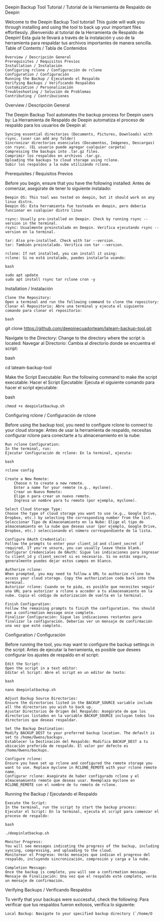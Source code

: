 Deepin Backup Tool Tutorial / Tutorial de la Herramienta de Respaldo de Deepin

Welcome to the Deepin Backup Tool tutorial! This guide will walk you through installing and using the tool to back up your important files effortlessly.
¡Bienvenido al tutorial de la Herramienta de Respaldo de Deepin! Esta guía te llevará a través de la instalación y uso de la herramienta para respaldar tus archivos importantes de manera sencilla.
Table of Contents / Tabla de Contenidos

    Overview / Descripción General
    Prerequisites / Requisitos Previos
    Installation / Instalación
    Configuring rclone / Configuración de rclone
    Configuration / Configuración
    Running the Backup / Ejecutando el Respaldo
    Verifying Backups / Verificando Respaldos
    Customization / Personalización
    Troubleshooting / Solución de Problemas
    Contributing / Contribuciones

Overview / Descripción General

The Deepin Backup Tool automates the backup process for Deepin users by:
La Herramienta de Respaldo de Deepin automatiza el proceso de respaldo para los usuarios de Deepin al:

    Syncing essential directories (Documents, Pictures, Downloads) with rsync. (user can add any folder)
    Sincronizar directorios esenciales (Documentos, Imágenes, Descargas) con rsync. (EL usuario puede agregar cualquier carpeta)
    Compressing the backups into .tar.gz files.
    Comprimir los respaldos en archivos .tar.gz.
    Uploading the backups to cloud storage using rclone.
    Subir los respaldos a la nube utilizando rclone.

Prerequisites / Requisitos Previos

Before you begin, ensure that you have the following installed:
Antes de comenzar, asegúrate de tener lo siguiente instalado:

    Deepin OS: This tool was tested on deepin, but it should work on any linux distro.
    Deepin OS: Esta herramienta fue testeada en deepin, pero deberia funcionar en cualquier distro linux

    rsync: Usually pre-installed on Deepin. Check by running rsync --version in the terminal.
    rsync: Usualmente preinstalado en Deepin. Verifica ejecutando rsync --version en la terminal.

    tar: Also pre-installed. Check with tar --version.
    tar: También preinstalado. Verifica con tar --version.

    rclone: If not installed, you can install it using:
    rclone: Si no está instalado, puedes instalarlo usando:

    bash

    sudo apt update
    sudo apt install rsync tar rclone cron -y

Installation / Instalación

    Clone the Repository:
    Open a terminal and run the following command to clone the repository:
    Clonar el Repositorio: Abre una terminal y ejecuta el siguiente comando para clonar el repositorio:

    bash

git clone https://github.com/deepinecuadorteam/lateam-backup-tool.git

Navigate to the Directory:
Change to the directory where the script is located:
Navegar al Directorio: Cambia al directorio donde se encuentra el script:

bash

cd lateam-backup-tool

Make the Script Executable:
Run the following command to make the script executable:
Hacer el Script Ejecutable: Ejecuta el siguiente comando para hacer el script ejecutable:

bash

    chmod +x deepinlatbackup.sh

Configuring rclone / Configuración de rclone

Before using the backup tool, you need to configure rclone to connect to your cloud storage:
Antes de usar la herramienta de respaldo, necesitas configurar rclone para conectarte a tu almacenamiento en la nube:

    Run rclone Configuration:
    In the terminal, run:
    Ejecutar Configuración de rclone: En la terminal, ejecuta:

    bash

    rclone config

    Create a New Remote:
        Choose n to create a new remote.
        Enter a name for your remote (e.g., myclone).
        Crear un Nuevo Remoto:
        Elige n para crear un nuevo remoto.
        Ingresa un nombre para tu remoto (por ejemplo, myclone).

    Select Cloud Storage Type:
    Choose the type of cloud storage you want to use (e.g., Google Drive, Dropbox, etc.) by selecting the corresponding number from the list.
    Seleccionar Tipo de Almacenamiento en la Nube: Elige el tipo de almacenamiento en la nube que deseas usar (por ejemplo, Google Drive, Dropbox, etc.) seleccionando el número correspondiente de la lista.

    Configure OAuth Credentials:
    Follow the prompts to enter your client_id and client_secret if required. If you're unsure, you can usually leave these blank.
    Configurar Credenciales de OAuth: Sigue las indicaciones para ingresar tu client_id y client_secret si es necesario. Si no estás seguro, generalmente puedes dejar estos campos en blanco.

    Authorize rclone:
    When prompted, you may need to follow a URL to authorize rclone to access your cloud storage. Copy the authorization code back into the terminal.
    Autorizar rclone: Cuando se te pida, es posible que necesites seguir una URL para autorizar a rclone a acceder a tu almacenamiento en la nube. Copia el código de autorización de vuelta en la terminal.

    Finish Configuration:
    Follow the remaining prompts to finish the configuration. You should see a confirmation message once complete.
    Finalizar Configuración: Sigue las indicaciones restantes para finalizar la configuración. Deberías ver un mensaje de confirmación una vez que esté completo.

Configuration / Configuración

Before running the tool, you may want to configure the backup settings in the script:
Antes de ejecutar la herramienta, es posible que desees configurar los ajustes de respaldo en el script:

    Edit the Script:
    Open the script in a text editor:
    Editar el Script: Abre el script en un editor de texto:

    bash

    nano deepinlatbackup.sh

    Adjust Backup Source Directories:
    Ensure the directories listed in the BACKUP_SOURCE variable include all the directories you wish to back up.
    Ajustar Directorios de Origen del Respaldo: Asegúrate de que los directorios listados en la variable BACKUP_SOURCE incluyan todos los directorios que deseas respaldar.

    Set the Backup Destination:
    Modify BACKUP_DEST to your preferred backup location. The default is set to /home/Owens/backups.
    Establecer la Destinación del Respaldo: Modifica BACKUP_DEST a tu ubicación preferida de respaldo. El valor por defecto es /home/Owens/backups.

    Configure rclone:
    Ensure you have set up rclone and configured the remote storage you want to use. Replace myclone in RCLONE_REMOTE with your rclone remote name.
    Configurar rclone: Asegúrate de haber configurado rclone y el almacenamiento remoto que deseas usar. Reemplaza myclone en RCLONE_REMOTE con el nombre de tu remoto de rclone.

Running the Backup / Ejecutando el Respaldo

    Execute the Script:
    In the terminal, run the script to start the backup process:
    Ejecutar el Script: En la terminal, ejecuta el script para comenzar el proceso de respaldo:

    bash

    ./deepinlatbackup.sh

    Monitor Progress:
    You will see messages indicating the progress of the backup, including syncing, compressing, and uploading to the cloud.
    Monitorear el Progreso: Verás mensajes que indican el progreso del respaldo, incluyendo sincronización, compresión y carga a la nube.

    Completion Message:
    Once the backup is complete, you will see a confirmation message.
    Mensaje de Finalización: Una vez que el respaldo esté completo, verás un mensaje de confirmación.

Verifying Backups / Verificando Respaldos

To verify that your backups were successful, check the following:
Para verificar que tus respaldos fueron exitosos, verifica lo siguiente:

    Local Backup: Navigate to your specified backup directory (`/home/O
